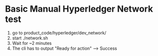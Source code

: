 # Basic Manual Hyperledger Network test

1. go to product_code/hyperledger/dev_network/
2. start ./network.sh
3. Wait for ~2 minutes
4. The cli has to output "Ready for action" --> Success